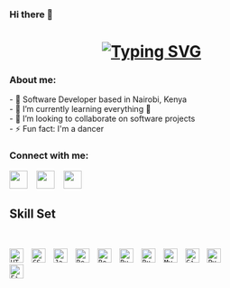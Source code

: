 ### Hi there 👋
<h1 align="center">
  <a href="https://git.io/typing-svg"><img src="https://readme-typing-svg.demolab.com?  font=Fira+Code&size=30&pause=1000&color=F73D61&center=true&vCenter=true&width=435&lines=Nice+to+see+you+👋;I'm+Maureen😊" alt="Typing SVG" />
  </a>
</h1>

<h3>About me:</h3>
- 🔭 Software Developer based in Nairobi, Kenya
<br>
- 🌱 I’m currently learning everything 🤣
<br>
- 👯 I’m looking to collaborate on software projects
<br>
- ⚡ Fun fact: I'm a dancer
<br>

<h3>Connect with me:</h3>
<a href="https://www.linkedin.com/in/maureen-njihia-9812931ab"><img height="32" width="32" src="https://cdn.simpleicons.org/linkedin/0A66C2" /></a>
 &nbsp;&nbsp;
<a href="mailto:developer.njihia@gmail.com"><img height="32" width="32" src="https://cdn.simpleicons.org/gmail/EA4335" /></a>
&nbsp;&nbsp;
<a href="https://twitter.com/Njihia413"><img height="32" width="32" src="https://cdn.simpleicons.org/twitter/1DA1F2" /></a>

<h2>Skill Set</h2><br>
<p>
<code><img title="HTML5" height="25" src="https://github.com/iamkibeh/HalemoGPA/raw/main/images/html5.svg" style="padding-right:10px;"></code>
<code><img title="CSS3" height="25" src="https://img.icons8.com/color/512/css3.png" style="padding-right:10px;"></code>
<code><img title="Javascript" height="25" src="https://img.icons8.com/color/512/javascript.png" style="padding-right:10px;"></code>
<code><img title="React" height="25" src="https://github.com/Njihia413/Njihia413/assets/70540294/2f9f06b4-432e-44f8-9db4-1895c2681e27" style="padding-right:10px;"></code>
<code><img title="Bootstrap" height="25" src="https://img.icons8.com/color/512/bootstrap.png" style="padding-right:10px;"></code>
<code><img title="Ruby" height="25" src="https://img.icons8.com/color/512/ruby-programming-language.png" style="padding-right:10px;"></code>
<code><img title="Ruby on Rails" height="25" src="https://img.icons8.com/windows/512/ruby-on-rails.png" style="padding-right:10px;"></code>
<code><img title="MySQL" height="25" src="https://img.icons8.com/fluency/512/mysql-logo.png" style="padding-right:10px;"></code>
<code><img title="Git" height="25" src="https://img.icons8.com/color/512/git.png" style="padding-right:10px;"></code>
<code><img title="Python" height="25" src="https://github.com/Njihia413/Njihia413/assets/70540294/5d32bef0-3f0f-4b30-80d6-a846fcabc1e0" style="padding-right:10px;">
</code>
<code><img title="Figma" height="25" src="https://github.com/Njihia413/Njihia413/assets/70540294/ce84b4cd-2376-4bf7-bd2d-bed53264590a"></code>
</p>



<!--
**Njihia413/Njihia413** is a ✨ _special_ ✨ repository because its `README.md` (this file) appears on your GitHub profile.

Here are some ideas to get you started:


-->

